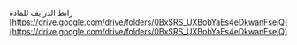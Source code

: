 رابط الدرايف للمادة
[https://drive.google.com/drive/folders/0BxSRS_UXBobYaEs4eDkwanFsejQ](https://drive.google.com/drive/folders/0BxSRS_UXBobYaEs4eDkwanFsejQ)
